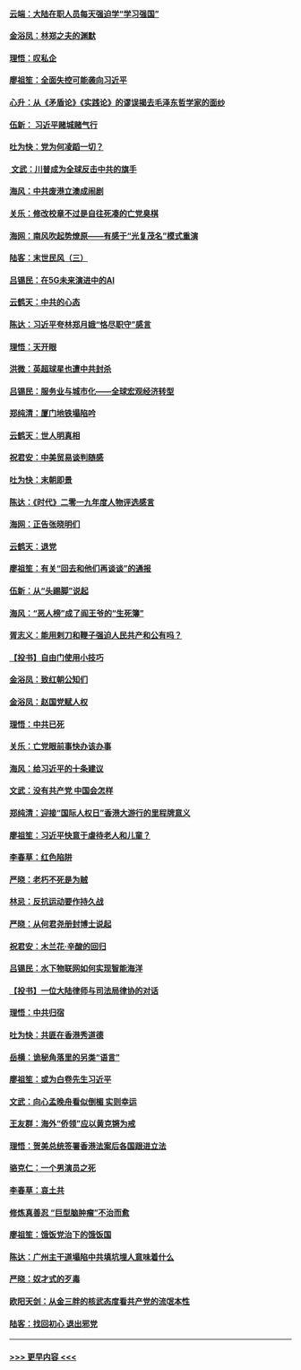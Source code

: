 #### [云端：大陆在职人员每天强迫学“学习强国”](../pages/nsc993/n11738735.md?t=12230744) 
#### [金浴凤：林郑之夫的渊默](../pages/nsc993/n11737735.md?t=12230744) 
#### [理悟：叹私企](../pages/nsc993/n11737715.md?t=12230744) 
#### [廖祖笙：全面失控可能袭向习近平](../pages/nsc993/n11737704.md?t=12230744) 
#### [心升：从《矛盾论》《实践论》的谬误揭去毛泽东哲学家的面纱](../pages/nsc993/n11736962.md?t=12230744) 
#### [伍新： 习近平赌城赌气行](../pages/nsc993/n11736929.md?t=12230744) 
#### [吐为快：党为何凌蹈一切？](../pages/nsc993/n11736915.md?t=12230744) 
#### [ 文武：川普成为全球反击中共的旗手](../pages/nsc993/n11736882.md?t=12230744) 
#### [海风：中共废港立澳成闹剧](../pages/nsc993/n11735857.md?t=12230744) 
#### [关乐：修改校章不过是自往死凑的亡党臭棋](../pages/nsc993/n11735097.md?t=12230744) 
#### [海网：南风吹起势燎原——有感于“光复茂名”模式重演](../pages/nsc993/n11732308.md?t=12230744) 
#### [陆客：末世民风（三）](../pages/nsc993/n11732211.md?t=12230744) 
#### [吕锡民：在5G未来演进中的AI](../pages/nsc993/n11730010.md?t=12230744) 
#### [云鹤天：中共的心态](../pages/nsc993/n11729906.md?t=12230744) 
#### [陈达：习近平夸林郑月娥“恪尽职守”感言](../pages/nsc993/n11729881.md?t=12230744) 
#### [理悟：天开眼](../pages/nsc993/n11729699.md?t=12230744) 
#### [洪微：英超球星也遭中共封杀](../pages/nsc993/n11727243.md?t=12230744) 
#### [吕锡民：服务业与城市化——全球宏观经济转型](../pages/nsc993/n11725845.md?t=12230744) 
#### [郑纯清：厦门地铁塌陷吟](../pages/nsc993/n11725813.md?t=12230744) 
#### [云鹤天：世人明真相](../pages/nsc993/n11725621.md?t=12230744) 
#### [祝君安：中美贸易谈判随感](../pages/nsc993/n11725609.md?t=12230744) 
#### [吐为快：末朝即景](../pages/nsc993/n11723365.md?t=12230744) 
#### [陈达：《时代》二零一九年度人物评选感言](../pages/nsc993/n11723337.md?t=12230744) 
#### [海网：正告张晓明们](../pages/nsc993/n11723228.md?t=12230744) 
#### [云鹤天：退党](../pages/nsc993/n11723056.md?t=12230744) 
#### [廖祖笙：有关“回去和他们再谈谈”的通报](../pages/nsc993/n11722442.md?t=12230744) 
#### [伍新：从“头踢脚”说起](../pages/nsc993/n11722429.md?t=12230744) 
#### [海风：“恶人榜”成了阎王爷的“生死簿”](../pages/nsc993/n11722272.md?t=12230744) 
#### [胥志义：能用剌刀和鞭子强迫人民共产和公有吗？](../pages/nsc993/n11720569.md?t=12230744) 
#### [【投书】自由门使用小技巧](../pages/nsc993/n11720180.md?t=12230744) 
#### [金浴凤：致红朝公知们](../pages/nsc993/n11720563.md?t=12230744) 
#### [金浴凤：赵国党赋人权](../pages/nsc993/n11720533.md?t=12230744) 
#### [理悟：中共已死](../pages/nsc993/n11720233.md?t=12230744) 
#### [关乐：亡党眼前事快办该办事](../pages/nsc993/n11719160.md?t=12230744) 
#### [海风：给习近平的十条建议](../pages/nsc993/n11717616.md?t=12230744) 
#### [文武：没有共产党 中国会怎样](../pages/nsc993/n11717584.md?t=12230744) 
#### [郑纯清：迎接“国际人权日”香港大游行的里程牌意义](../pages/nsc993/n11717417.md?t=12230744) 
#### [廖祖笙：习近平快意于虐待老人和儿童？](../pages/nsc993/n11715313.md?t=12230744) 
#### [李春草：红色陷阱](../pages/nsc993/n11715029.md?t=12230744) 
#### [严晓：老朽不死是为贼](../pages/nsc993/n11712910.md?t=12230744) 
#### [林忌：反抗运动要作持久战](../pages/nsc993/n11712623.md?t=12230744) 
#### [严晓：从何君尧册封博士说起](../pages/nsc993/n11712465.md?t=12230744) 
#### [祝君安：木兰花·辛酸的回归](../pages/nsc993/n11712381.md?t=12230744) 
#### [吕锡民：水下物联网如何实现智能海洋](../pages/nsc993/n11711158.md?t=12230744) 
#### [【投书】一位大陆律师与司法局律协的对话](../pages/nsc993/n11709675.md?t=12230744) 
#### [理悟：中共归宿](../pages/nsc993/n11710059.md?t=12230744) 
#### [吐为快：共匪在香港秀道德](../pages/nsc993/n11709979.md?t=12230744) 
#### [岳横：诡秘角落里的另类“语言”](../pages/nsc993/n11709792.md?t=12230744) 
#### [廖祖笙：或为白卷先生习近平](../pages/nsc993/n11708330.md?t=12230744) 
#### [文武：向心孟晚舟看似倒楣 实则幸运](../pages/nsc993/n11708236.md?t=12230744) 
#### [王友群：海外“侨领”应以黄克锵为戒](../pages/nsc993/n11706176.md?t=12230744) 
#### [理悟：贺美总统签署香港法案后各国跟进立法](../pages/nsc993/n11706853.md?t=12230744) 
#### [骆克仁：一个男演员之死](../pages/nsc993/n11706677.md?t=12230744) 
#### [李春草：哀土共](../pages/nsc993/n11706255.md?t=12230744) 
#### [修炼真善忍 “巨型脑肿瘤”不治而愈](../pages/nsc993/n11705340.md?t=12230744) 
#### [廖祖笙：饿饭党治下的饿饭国](../pages/nsc993/n11705085.md?t=12230744) 
#### [陈达：广州主干道塌陷中共填坑埋人意味着什么](../pages/nsc993/n11705046.md?t=12230744) 
#### [严晓：奴才式的歹毒](../pages/nsc993/n11704826.md?t=12230744) 
#### [欧阳天剑：从金三胖的核武态度看共产党的流氓本性](../pages/nsc993/n11702238.md?t=12230744) 
#### [陆客：找回初心 退出邪党](../pages/nsc993/n11702213.md?t=12230744) 

----
#### [ >>> 更早内容 <<< ](../indexes/nsc993-earlier.md)
